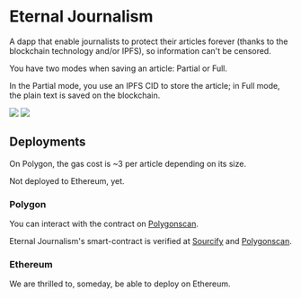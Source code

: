 # Eternal Journalism

A dapp that enable journalists to protect their articles forever (thanks to the blockchain technology and/or IPFS), so information can't be censored.

You have two modes when saving an article: Partial or Full.

In the Partial mode, you use an IPFS CID to store the article; in Full mode, the plain text is saved on the blockchain.

<img src="Screenshot from 2023-06-12 12-51-02.png"/>

<img src="Screenshot from 2023-06-12 13-38-45.png"/>

## Deployments

On Polygon, the gas cost is ~3 per article depending on its size.

Not deployed to Ethereum, yet.

### Polygon

You can interact with the contract on [Polygonscan](https://polygonscan.com/address/0xEf1e3C2EEd23CFbDCC724ba275938C954F9Bc338#writeContract).

Eternal Journalism's smart-contract is verified at [Sourcify](https://repo.sourcify.dev/contracts/full_match/137/0xEf1e3C2EEd23CFbDCC724ba275938C954F9Bc338) and [Polygonscan](https://polygonscan.com/address/0xEf1e3C2EEd23CFbDCC724ba275938C954F9Bc338).

### Ethereum

We are thrilled to, someday, be able to deploy on Ethereum.
